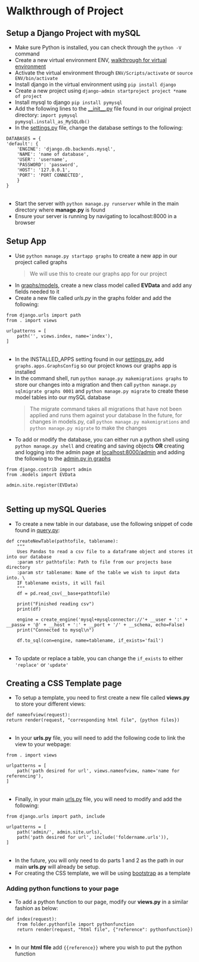 # Walkthrough of Project 

## Setup a Django Project with mySQL  
- Make sure Python is installed, you can check through the `python -V` command
- Create a new virtual environment ENV, [walkthrough for virtual environment](https://virtualenv.pypa.io/en/latest/)
- Activate the virtual environment through `ENV/Scripts/activate` or `source ENV/bin/activate`  
- Install django in the virtual environment using `pip install django`
- Create a new project using `django-admin startproject project *name of project`
- Install mysql to django `pip install pymysql` 
- Add the following lines to the [\_\_init\_\_.py](/basic/__init__.py) file found in our original project directory:
    `import pymysql` <br>
    `pymysql.install_as_MySQLdb()` 
- In the [settings.py](/basic/settings.py) file, change the database settings to the following: 
<table>

    DATABASES = {
    'default': {
        'ENGINE': 'django.db.backends.mysql',
        'NAME': 'name of database',
        'USER': 'username',
        'PASSWORD': 'password',
        'HOST': '127.0.0.1',
        'PORT': 'PORT CONNECTED',
        }
    }

</table>

- Start the server with `python manage.py runserver` while in the main directory where __manage.py__ is found
- Ensure your server is running by navigating to localhost:8000 in a browser 

## Setup App 
- Use `python manage.py startapp graphs` to create a new app in our project called graphs 
    > We will use this to create our graphs app for our project 
- In [graphs/models](/graphs/models.py), create a new class model called __EVData__ and add any fields needed to it 
- Create a new file called _urls.py_ in the graphs folder and add the following: 
<table>

    from django.urls import path
    from . import views

    urlpatterns = [
        path('', views.index, name='index'),
    ]

</table>

- In the INSTALLED_APPS setting found in our [settings.py](/basic/settings.py), add `graphs.apps.GraphsConfig` so our project knows our graphs app is installed
- In the command shell, run `python manage.py makemigrations graphs` to store our changes into a migration and then call `python manage.py sqlmigrate graphs 0001` and `python manage.py migrate` to create these model tables into our mySQL database 
    > The migrate command takes all migrations that have not been applied and runs them against your database 
    > In the future, for changes in models.py, call `python manage.py makemigrations` and `python manage.py migrate` to make the changes 
- To add or modify the database, you can either run a python shell using `python manage.py shell` and creating and saving objects __OR__ creating and logging into the admin page at <u>localhost:8000/admin</u> and adding the following to the [admin.py in graphs](/graphs/admin.py)
<table>

    from django.contrib import admin
    from .models import EVData

    admin.site.register(EVData)

</table>

## Setting up mySQL Queries 
- To create a new table in our database, use the following snippet of code found in [query.py](/graphs/query.py): 
<table>

    def createNewTable(pathtofile, tablename): 
        """
        Uses Pandas to read a csv file to a dataframe object and stores it into our database
        :param str pathtofile: Path to file from our projects base directory
        :param str tablename: Name of the table we wish to input data into. \
        IF tablename exists, it will fail
        """
        df = pd.read_csv(__base+pathtofile)
    
        print("Finished reading csv")
        print(df)
    
        engine = create_engine('mysql+mysqlconnector://'+ __user + ':' + __passw + '@' + __host + ':' + __port + '/' + __schema, echo=False)
        print("Connected to mysql\n")

        df.to_sql(con=engine, name=tablename, if_exists='fail')

</table>

- To update or replace a table, you can change the `if_exists` to either `'replace'` or `'update'`


## Creating a CSS Template page 
- To setup a template, you need to first create a new file called __views.py__ to store your different views: 
<table>

    def nameofview(request):
    return render(request, "corresponding html file", {python files})

</table>

- In your __urls.py__ file, you will need to add the following code to link the view to your webpage: 
<table>

    from . import views

    urlpatterns = [
        path('path desired for url', views.nameofview, name='name for referencing'),
    ]

</table>

- Finally, in your main [urls.py](/basic/urls.py) file, you will need to modify and add the following: 
<table>

    from django.urls import path, include

    urlpatterns = [
        path('admin/', admin.site.urls),
        path('path desired for url', include('foldername.urls')),
    ]
    
</table>

- In the future, you will only need to do parts 1 and 2 as the path in our main __urls.py__ will already be setup. 
- For creating the CSS template, we will be using [bootstrap](https://getbootstrap.com/) as a template 
### Adding python functions to your page 
- To add a python function to our page, modify our __views.py__ in a similar fashion as below: 
<table>

    def index(request):
        from folder.pythonfile import pythonfunction
        return render(request, "html file", {"reference": pythonfunction})

</table>

- In our __html file__ add `{{reference}}` where you wish to put the python function 

